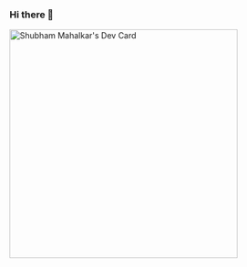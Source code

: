 ### Hi there 👋

 <a href="https://app.daily.dev/ssm"><img src="https://api.daily.dev/devcards/d3bf03e55c7e462499f33ce3e6e88706.png?r=och" width="400" alt="Shubham Mahalkar's Dev Card"/></a>
